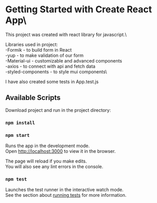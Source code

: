 # Getting Started with Create React App\

This project was created with react library for javascript.\

Libraries used in project:\
-Formik - to build form in React\
-yup - to make validation of our form\
-Material-ui - customizable and advanced components\
-axios - to connect with api and fetch data\
-styled-components - to style mui components\

I have also created some tests in App.test.js

## Available Scripts

Download project and run in the project directory:

### `npm install`

### `npm start`

Runs the app in the development mode.\
Open [http://localhost:3000](http://localhost:3000) to view it in the browser.

The page will reload if you make edits.\
You will also see any lint errors in the console.

### `npm test`

Launches the test runner in the interactive watch mode.\
See the section about [running tests](https://facebook.github.io/create-react-app/docs/running-tests) for more information.
